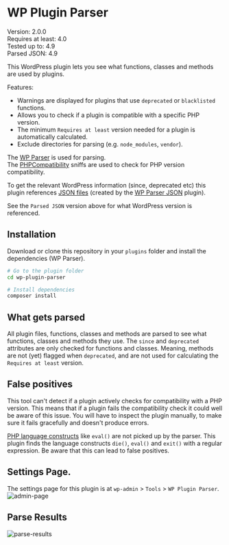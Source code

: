 # WP Plugin Parser

Version: 2.0.0  
Requires at least: 4.0  
Tested up to: 4.9  
Parsed JSON: 4.9

This WordPress plugin lets you see what functions, classes and methods are used by plugins.

Features:
* Warnings are displayed for plugins that use `deprecated` or `blacklisted` functions.
* Allows you to check if a plugin is compatible with a specific PHP version.
* The minimum `Requires at least` version needed for a plugin is automatically calculated.
* Exclude directories for parsing (e.g. `node_modules`, `vendor`).

The [WP Parser](https://github.com/WordPress/phpdoc-parser) is used for parsing.  
The [PHPCompatibility](https://github.com/wimg/PHPCompatibility) sniffs are used to check for PHP version compatibility.

To get the relevant WordPress information (since, deprecated etc) this plugin references [JSON files](https://github.com/keesiemeijer/wp-plugin-parser/tree/master/json-files) (created by the [WP Parser JSON](https://github.com/keesiemeijer/wp-parser-json) plugin).

See the `Parsed JSON` version above for what WordPress version is referenced.

## Installation
Download or clone this repository in your `plugins` folder and install the dependencies (WP Parser). 

```bash
# Go to the plugin folder
cd wp-plugin-parser

# Install dependencies
composer install
```

## What gets parsed
All plugin files, functions, classes and methods are parsed to see what functions, classes and methods they use. The `since` and `deprecated` attributes are only checked for functions and classes. Meaning, methods are not (yet) flagged when `deprecated`, and are not used for calculating the `Requires at least` version.

## False positives
This tool can't detect if a plugin actively checks for compatibility with a PHP version. This means that if a plugin fails the compatibility check it could well be aware of this issue. You will have to inspect the plugin manually, to make sure it fails gracefully and doesn't produce errors.

[PHP language constructs](https://secure.php.net/manual/en/reserved.keywords.php) like `eval()` are not picked up by the parser. This plugin finds the language constructs `die()`, `eval()` and `exit()` with a regular expression. Be aware that this can lead to false positives.

## Settings Page.
The settings page for this plugin is at `wp-admin` > `Tools` > `WP Plugin Parser`.
![admin-page](https://user-images.githubusercontent.com/1436618/40302493-85317944-5cef-11e8-813d-608e58fc4c31.png)

## Parse Results
![parse-results](https://user-images.githubusercontent.com/1436618/40302505-8cb0c436-5cef-11e8-926c-57adb5f2fd25.png)
